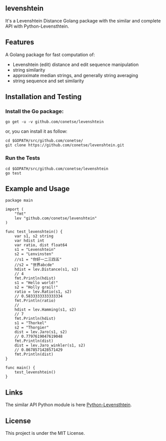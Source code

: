 ## levenshtein

It's a Levenshtein Distance Golang package with the similar and complete API with Python-Levensthtein.

## Features

A Golang package for fast computation of:
 - Levenshtein (edit) distance and edit sequence manipulation
 - string similarity
 - approximate median strings, and generally string averaging
 - string sequence and set similarity

## Installation and Testing

### Install the Go package:
```
go get -u -v github.com/conetse/levenshtein
```
or, you can install it as follow:
```
cd $GOPATH/src/github.com/conetse/
git clone https://github.com/conetse/levenshtein.git
```

### Run the Tests
```
cd $GOPATH/src/github.com/conetse/levenshtein
go test
```

## Example and Usage

```
package main

import (
    "fmt"
    lev "github.com/conetse/levenshtein"
)

func test_levenshtein() {
    var s1, s2 string
    var hdist int
    var ratio, dist float64
    s1 = "Levenshtein"
    s2 = "Lenvinsten"
    //s1 = "你好一二三四五"
    //s2 = "世界abcde"
    hdist = lev.Distance(s1, s2)
    // 4
    fmt.Println(hdist)
    s1 = "Hello world!"
    s2 = "Holly grail!"
    ratio = lev.Ratio(s1, s2)
    // 0.5833333333333334
    fmt.Println(ratio)
    //
    hdist = lev.Hamming(s1, s2)
    // 7
    fmt.Println(hdist)
    s1 = "Thorkel"
    s2 = "Thorgier"
    dist = lev.Jaro(s1, s2)
    // 0.7797619047619048
    fmt.Println(dist)
    dist = lev.Jaro_winkler(s1, s2)
    // 0.8678571428571429
    fmt.Println(dist)
}

func main() {
    test_levenshtein()
}
```


## Links

The similar API Python module is here [Python-Levensthtein](https://pypi.python.org/pypi/python-Levenshtein).

## License
This project is under the MIT License.


